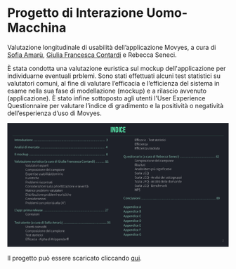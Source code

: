 # Progetto di Interazione Uomo-Macchina

Valutazione longitudinale di usabilità dell’applicazione Movyes, a cura di [Sofia Amarù](https://github.com/amarusofia), [Giulia Francesca Contardi](https://github.com/giuliaContardi) e Rebecca Seneci. 

È stata condotta una valutazione euristica sul mockup dell'applicazione per individuarne eventuali prblemi. Sono stati effettuati alcuni test statistici su valutatori comuni, al fine di valutare l’efficacia e l’efficienza del sistema in esame nella sua fase di modellazione (mockup) e a rilascio avvenuto (applicazione). È stato infine sottoposto agli utenti l'User Experience Questionnaire per valutare l’indice di gradimento e la positività o negatività dell’esperienza d’uso di Movyes.

![](index.png)

Il progetto può essere scaricato cliccando [qui](https://github.com/amarusofia/Progetto-Interazione-Uomo-Macchina/raw/main/Progetto%20Interazione%20Uomo-Macchina.pdf).
